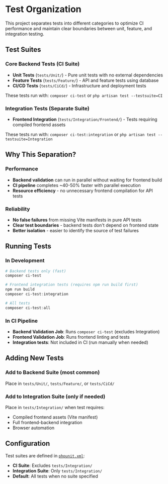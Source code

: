 # Test Organization

This project separates tests into different categories to optimize CI performance and maintain clear boundaries between unit, feature, and integration testing.

## Test Suites

### Core Backend Tests (CI Suite)

- **Unit Tests** (`tests/Unit/`) - Pure unit tests with no external dependencies
- **Feature Tests** (`tests/Feature/`) - API and feature tests using database
- **CI/CD Tests** (`tests/CiCd/`) - Infrastructure and deployment tests

These tests run with: `composer ci-test` or `php artisan test --testsuite=CI`

### Integration Tests (Separate Suite)

- **Frontend Integration** (`tests/Integration/Frontend/`) - Tests requiring compiled frontend assets

These tests run with: `composer ci-test:integration` or `php artisan test --testsuite=Integration`

## Why This Separation?

### Performance

- **Backend validation** can run in parallel without waiting for frontend build
- **CI pipeline** completes ~40-50% faster with parallel execution
- **Resource efficiency** - no unnecessary frontend compilation for API tests

### Reliability

- **No false failures** from missing Vite manifests in pure API tests
- **Clear test boundaries** - backend tests don't depend on frontend state
- **Better isolation** - easier to identify the source of test failures

## Running Tests

### In Development

```powershell
# Backend tests only (fast)
composer ci-test

# Frontend integration tests (requires npm run build first)
npm run build
composer ci-test:integration

# All tests
composer ci-test:all
```

### In CI Pipeline

- **Backend Validation Job**: Runs `composer ci-test` (excludes Integration)
- **Frontend Validation Job**: Runs frontend linting and tests
- **Integration tests**: Not included in CI (run manually when needed)

## Adding New Tests

### Add to Backend Suite (most common)

Place in `tests/Unit/`, `tests/Feature/`, or `tests/CiCd/`

### Add to Integration Suite (only if needed)

Place in `tests/Integration/` when test requires:

- Compiled frontend assets (Vite manifest)
- Full frontend-backend integration
- Browser automation

## Configuration

Test suites are defined in [`phpunit.xml`](phpunit.xml):

- **CI Suite**: Excludes `tests/Integration/`
- **Integration Suite**: Only `tests/Integration/`
- **Default**: All tests when no suite specified
